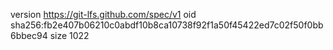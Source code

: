 version https://git-lfs.github.com/spec/v1
oid sha256:fb2e407b06210c0abdf10b8ca10738f92f1a50f45422ed7c02f50f0bb6bbec94
size 1022
